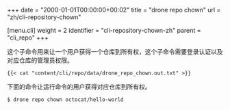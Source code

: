 +++
date = "2000-01-01T00:00:00+00:02"
title = "drone repo chown"
url = "zh/cli-repository-chown"

[menu.cli]
  weight = 2
  identifier = "cli-repository-chown-zh"
  parent = "cli_repo"
+++

<!--This subcommand lets a user assume ownership of a named repository. Please note this command requires administrative access to the repository.-->

这个子命令用来让一个用户获得一个仓库到所有权，这个子命令需要登录认证以及对应仓库的管理员权限。

```text
{{< cat "content/cli/repo/data/drone_repo_chown.out.txt" >}}
```

<!--Below command assumes ownership to the named repository. Note that the individual executing this command becomes the owner.-->

下面的命令让运行命令的用户获得对应仓库到所有权。

```text
$ drone repo chown octocat/hello-world
```
